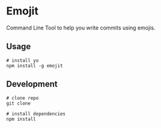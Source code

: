# Emojit
Command Line Tool to help you write commits using emojis.

## Usage

```
# install yo
npm install -g emojit
```

## Development

```
# clone repo
git clone

# install dependencies
npm install
```
